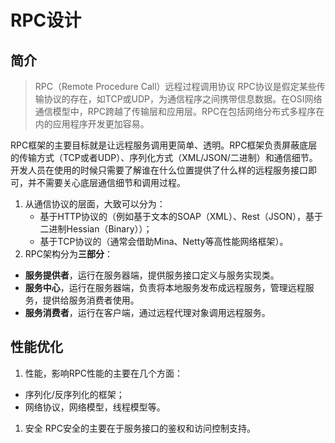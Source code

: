 # RPC设计



## 简介

> RPC（Remote Procedure Call）远程过程调用协议
> RPC协议是假定某些传输协议的存在，如TCP或UDP，为通信程序之间携带信息数据。在OSI网络通信模型中，RPC跨越了传输层和应用层。RPC在包括网络分布式多程序在内的应用程序开发更加容易。

RPC框架的主要目标就是让远程服务调用更简单、透明。RPC框架负责屏蔽底层的传输方式（TCP或者UDP）、序列化方式（XML/JSON/二进制）和通信细节。开发人员在使用的时候只需要了解谁在什么位置提供了什么样的远程服务接口即可，并不需要关心底层通信细节和调用过程。

1. 从通信协议的层面，大致可以分为：
   - 基于HTTP协议的（例如基于文本的SOAP（XML）、Rest（JSON），基于二进制Hessian（Binary））；
   - 基于TCP协议的（通常会借助Mina、Netty等高性能网络框架）。
2. RPC架构分为**三部分**：

- **服务提供者**，运行在服务器端，提供服务接口定义与服务实现类。
- **服务中心**，运行在服务器端，负责将本地服务发布成远程服务，管理远程服务，提供给服务消费者使用。
- **服务消费者**，运行在客户端，通过远程代理对象调用远程服务。



## 性能优化

1. 性能，影响RPC性能的主要在几个方面：

- 序列化/反序列化的框架；
- 网络协议，网络模型，线程模型等。

1. 安全 RPC安全的主要在于服务接口的鉴权和访问控制支持。







